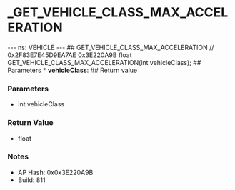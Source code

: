 # _GET_VEHICLE_CLASS_MAX_ACCELERATION

--- ns: VEHICLE --- ## GET_VEHICLE_CLASS_MAX_ACCELERATION  // 0x2F83E7E45D9EA7AE 0x3E220A9B float GET_VEHICLE_CLASS_MAX_ACCELERATION(int vehicleClass);   ## Parameters * **vehicleClass**:  ## Return value

### Parameters
* int vehicleClass

### Return Value
* float

### Notes
* AP Hash: 0x0x3E220A9B
* Build: 811

